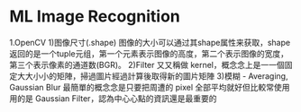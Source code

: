 # ML Image Recognition

1.OpenCV
    1)图像尺寸(.shape)
    图像的大小可以通过其shape属性来获取，shape返回的是一个tuple元组，第一个元素表示图像的高度，第二个表示图像的宽度，第三个表示像素的通道数(BGR)。
    2)Filter ⼜又稱做 kernel，概念念上是⼀一個固定⼤大⼩小的矩陣，掃過圖片經過計算後取得新的圖片矩陣
    3)模糊 - Averaging, Gaussian Blur
    最簡單的概念念是只要把周遭的 pixel 全部平均就好但比較常使⽤用的是 Gaussian Filter，認為中⼼心點的資訊還是最重要的